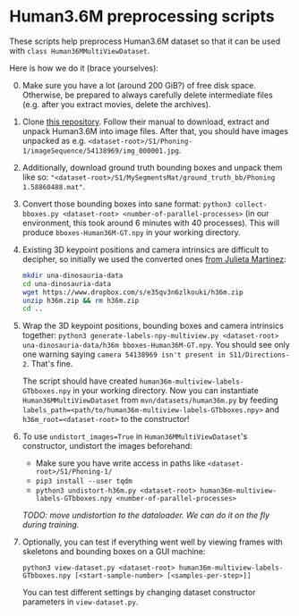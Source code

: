 Human3.6M preprocessing scripts
=======

These scripts help preprocess Human3.6M dataset so that it can be used with `class Human36MMultiViewDataset`.

Here is how we do it (brace yourselves):

0. Make sure you have a lot (around 200 GiB?) of free disk space. Otherwise, be prepared to always carefully delete intermediate files (e.g. after you extract movies, delete the archives).

1. Clone [this repository](https://github.com/anibali/h36m-fetch). Follow their manual to download, extract and unpack Human3.6M into image files. After that, you should have images unpacked as e.g. `<dataset-root>/S1/Phoning-1/imageSequence/54138969/img_000001.jpg`.

2. Additionally, download ground truth bounding boxes and unpack them like so: `"<dataset-root>/S1/MySegmentsMat/ground_truth_bb/Phoning 1.58860488.mat"`.

3. Convert those bounding boxes into sane format: `python3 collect-bboxes.py <dataset-root> <number-of-parallel-processes>` (in our environment, this took around 6 minutes with 40 processes). This will produce `bboxes-Human36M-GT.npy` in your working directory.

4. Existing 3D keypoint positions and camera intrinsics are difficult to decipher, so initially we used the converted ones [from Julieta Martinez](https://github.com/una-dinosauria/3d-pose-baseline/):

    ```bash
    mkdir una-dinosauria-data
    cd una-dinosauria-data
    wget https://www.dropbox.com/s/e35qv3n6zlkouki/h36m.zip
    unzip h36m.zip && rm h36m.zip
    cd ..
    ```

5. Wrap the 3D keypoint positions, bounding boxes and camera intrinsics together: `python3 generate-labels-npy-multiview.py <dataset-root> una-dinosauria-data/h36m bboxes-Human36M-GT.npy`. You should see only one warning saying `camera 54138969 isn't present in S11/Directions-2`. That's fine.

    The script should have created `human36m-multiview-labels-GTbboxes.npy` in your working directory. Now you can instantiate `Human36MMultiViewDataset` from `mvn/datasets/human36m.py` by feeding `labels_path=<path/to/human36m-multiview-labels-GTbboxes.npy>` and `h36m_root=<dataset-root>` to the constructor!

6. To use `undistort_images=True` in `Human36MMultiViewDataset`'s constructor, undistort the images beforehand:

    * Make sure you have write access in paths like `<dataset-root>/S1/Phoning-1/`
    * `pip3 install --user tqdm`
    * `python3 undistort-h36m.py <dataset-root> human36m-multiview-labels-GTbboxes.npy <number-of-parallel-processes>`

    *TODO: move undistortion to the dataloader. We can do it on the fly during training.*

7. Optionally, you can test if everything went well by viewing frames with skeletons and bounding boxes on a GUI machine:

    `python3 view-dataset.py <dataset-root> human36m-multiview-labels-GTbboxes.npy [<start-sample-number> [<samples-per-step>]]`

    You can test different settings by changing dataset constructor parameters in `view-dataset.py`.
